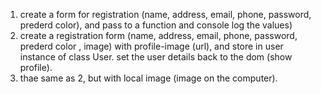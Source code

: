 1) create a form for registration (name, address, email, phone, password, prederd color), and pass to a function and console log the values)
2) create a registration form (name, address, email, phone, password, prederd color , image) with profile-image (url), and store in user instance of class User. set the user details back to the dom (show profile).
3) thae same as 2, but with local image (image on the computer).